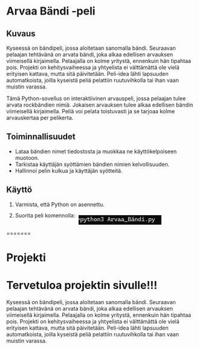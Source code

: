 # Arvaa Bändi -peli

## Kuvaus
Kyseessä on bändipeli, jossa aloitetaan sanomalla bändi. Seuraavan pelaajan tehtävänä on arvata bändi, joka alkaa edellisen arvauksen viimeisellä kirjaimella. Pelaajalla on kolme yritystä, ennenkuin hän tipahtaa pois. Projekti on kehitysvaiheessa ja yhtyelista ei välttämättä ole vielä erityisen kattava, mutta sitä päivitetään. Peli-idea lähti lapsuuden automatkoista, joilla kyseistä peliä pelattiin ruutuvihkolla tai ihan vaan muistin varassa.

Tämä Python-sovellus on interaktiivinen arvauspeli, jossa pelaajan tulee arvata rockbändien nimiä. Jokaisen arvauksen tulee alkaa edellisen bändin viimeisellä kirjaimella. Peliä voi pelata toistuvasti ja se tarjoaa kolme arvauskertaa per pelikerta.

## Toiminnallisuudet
- Lataa bändien nimet tiedostosta ja muokkaa ne käyttökelpoiseen muotoon.
- Tarkistaa käyttäjän syöttämien bändien nimien kelvollisuuden.
- Hallinnoi pelin kulkua ja käyttäjän syötteitä.

## Käyttö
1. Varmista, että Python on asennettu.
2. Suorita peli komennolla: 
    <img src="img1.png" alt="komento" style="vertical-align:middle; margin-left: 5px; margin-top: 20px;">
   

   
=======
# Projekti
# Tervetuloa projektin sivulle!!!
Kyseessä on bändipeli, jossa aloitetaan sanomalla bändi. Seuraavan pelaajan tehtävänä on arvata bändi, joka alkaa edellisen arvauksen viimeisellä kirjaimella. Pelaajalla on kolme yritystä, ennenkuin hän tipahtaa pois.
Projekti on kehitysvaiheessa ja yhtyelista ei välttämättä ole vielä erityisen kattava, mutta sitä päivitetään.
Peli-idea lähti lapsuuden automatkoista, joilla kyseistä peliä pelattiin ruutuvihkolla tai ihan vaan muistin varassa.

